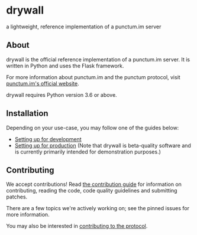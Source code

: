 # drywall

a lightweight, reference implementation of a punctum.im server

## About

drywall is the official reference implementation of a punctum.im server. It is written in Python and uses the Flask framework.

For more information about punctum.im and the punctum protocol, visit [punctum.im's official website](https://punctum.im).

drywall requires Python version 3.6 or above.

## Installation

Depending on your use-case, you may follow one of the guides below:

- [Setting up for development](docs/setup/development.md)
- [Setting up for production](docs/setup/production.md) (Note that drywall is beta-quality software and is currently primarily intended for demonstration purposes.)

## Contributing

We accept contributions! Read [the contribution guide](docs/contributing.md) for information on contributing, reading the code, code quality guidelines and submitting patches.

There are a few topics we're actively working on; see the pinned issues for more information.

You may also be interested in [contributing to the protocol](https://punctum.im/protocol/contributing).
